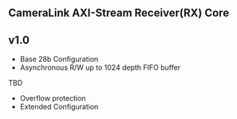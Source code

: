 ## CameraLink AXI-Stream Receiver(RX) Core

v1.0
--------------------------------------------------------------
- Base 28b Configuration
- Asynchronous R/W up to 1024 depth FIFO buffer

TBD
- Overflow protection
- Extended Configuration
